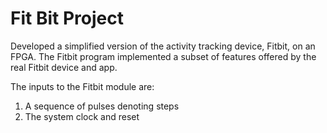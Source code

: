 # Fit Bit Project
Developed a simplified version of the activity tracking device, Fitbit, on an FPGA. The Fitbit program implemented a subset of features offered by the real Fitbit device and app.

The inputs to the Fitbit module are:
1. A sequence of pulses denoting steps
2. The system clock and reset

